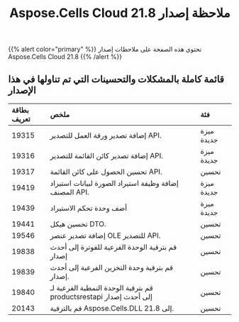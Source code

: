 ﻿---
title: Aspose.Cells Cloud 21.8 ملاحظة إصدار
second_title: Aspose.Cells Cloud Documen
type: docs
url: /ar/aspose-cells-cloud-21-8-release-notes/
description: Aspose.Cells Cloud يدعم Excel لإنشاء وتحويل ودمج وتقسيم وحماية وتشغيل الكائن الداخلي وما إلى ذلك
weight: 14
---
{{% alert color="primary" %}} 
تحتوي هذه الصفحة على ملاحظات إصدار Aspose.Cells Cloud 21.8
{{% /alert %}} 
## **قائمة كاملة بالمشكلات والتحسينات التي تم تناولها في هذا الإصدار**
|**بطاقة تعريف**|**ملخص**|**فئة**|
|:- |:- |:- |
|19315 |إضافة تصدير ورقة العمل للتصدير API.| ميزة جديدة|
|19316 |إضافة تصدير كائن القائمة للتصدير API.| ميزة جديدة|
|19317 |تحسين الحصول على كائن القائمة API.| تحسين|
|19419 |إضافة وظيفة استيراد الصورة لبيانات استيراد المصنف API.| ميزة جديدة|
|19439 |أضف وحدة تحكم الاستيراد| ميزة جديدة|
|19441 |تحسين هيكل DTO.| تحسين|
|19546 |إضافة تصدير عنصر OLE للتصدير API.| تحسين|
|19838 |قم بترقية الوحدة الفرعية للفوترة إلى أحدث إصدار| تحسين|
|19839 |قم بترقية وحدة التخزين الفرعية إلى أحدث إصدار.| تحسين|
|19840 |قم بترقية الوحدة النمطية الفرعية لـ productsrestapi إلى أحدث إصدار| تحسين|
|20143 |قم بالترقية Aspose.Cells.DLL إلى 21.8.| تحسين|
